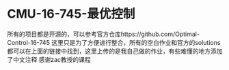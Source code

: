# CMU-16-745-最优控制
所有的项目都是开源的，可以参考官方仓库https://github.com/Optimal-Control-16-745
这里只是为了方便进行整合，所有的空白作业和官方的solutions都可以在上面的链接中找到，这里上传的是我自己做的作业，有些难懂的地方添加了中文注释
感谢zac教授的课程
